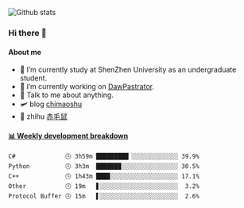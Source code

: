 ![Github stats](https://github-readme-stats.vercel.app/api?username=chimaoshu&show_icons=true&theme=cobalt)

### Hi there 👋

#### About me

- 🏫 I’m currently study at ShenZhen University as an undergraduate student.
- 🔭 I’m currently working on [DawPastrator](https://github.com/DawPastrator/server).
- 💬 Talk to me about anything.
- 🛩️ blog  [chimaoshu](https://www.chimaoshu.top)
- 🎯 zhihu  [赤毛鼠](https://www.zhihu.com/people/chi-mao-shu-53/)

<!-- waka-box start -->
#### <a href="https://gist.github.com/e235103f6d3ace58395a9ff863c34467" target="_blank">📊 Weekly development breakdown</a>
```text
C#              🕓 3h59m █████████▏░░░░░░░░░░░░░ 39.9%
Python          🕓 3h3m  ███████░░░░░░░░░░░░░░░░ 30.5%
C++             🕓 1h43m ███▉░░░░░░░░░░░░░░░░░░░ 17.1%
Other           🕓 19m   ▋░░░░░░░░░░░░░░░░░░░░░░  3.2%
Protocol Buffer 🕓 15m   ▌░░░░░░░░░░░░░░░░░░░░░░  2.6%
```
<!-- Powered by https://github.com/YouEclipse/waka-box-go . -->
<!-- waka-box end -->
